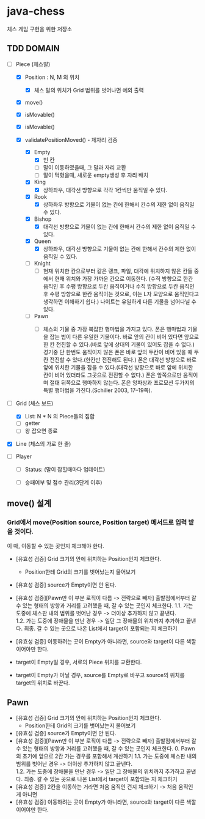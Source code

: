 # java-chess

체스 게임 구현을 위한 저장소

## TDD DOMAIN

- [ ] Piece (체스말)
    - [x] Position : N, M 의 위치
        - [x] 체스 말의 위치가 Grid 범위를 벗어나면 예외 출력
    - [x] move()
    - [x] isMovable()
    - [x] isMovable()
    - [x] validatePositionMoved() - 제자리 검증
      
        - [x] Empty 
            - [x] 빈 칸
            - [ ] 말이 이동하였을때, 그 말과 자리 교환
            - [ ] 말이 먹혔을때, 새로운 empty생성 후 자리 배치
        - [x] King
            - [x] 상하좌우, 대각선 방향으로 각각 1칸씩만 움직일 수 있다.
        - [x] Rook
            - [x] 상하좌우 방향으로 기물이 없는 칸에 한해서 칸수의 제한 없이 움직일 수 있다.
        - [x] Bishop
            - [x] 대각선 방향으로 기물이 없는 칸에 한해서 칸수의 제한 없이 움직일 수 있다.
        - [x] Queen
            - [x] 상하좌우, 대각선 방향으로 기물이 없는 칸에 한해서 칸수의 제한 없이 움직일 수 있다.
        - [ ] Knight
            - [ ] 현재 위치한 칸으로부터 같은 랭크, 파일, 대각에 위치하지 않은 칸들 중에서 현재 위치와 가장 가까운 칸으로 이동한다. (수직 방향으로 한칸 움직인 후 수평 방향으로 두칸 움직이거나
              수직 방향으로 두칸 움직인 후 수평 방향으로 한칸 움직이는 것으로, 이는 L자 모양으로 움직인다고 생각하면 이해하기 쉽다.) 나이트는 유일하게 다른 기물을 넘어다닐 수 있다.
        - [ ] Pawn
            - [ ] 체스의 기물 중 가장 복잡한 행마법을 가지고 있다. 폰은 행마법과 기물을 잡는 법이 다른 유일한 기물이다. 바로 앞의 칸이 비어 있다면 앞으로 한 칸 전진할 수 있다.(바로 앞에
              상대의 기물이 있어도 잡을 수 없다.)
              경기중 단 한번도 움직이지 않은 폰은 바로 앞의 두칸이 비어 있을 때 두칸 전진할 수 있다.(한칸만 전진해도 된다.) 폰은 대각선 방향으로 바로 앞에 위치한 기물을 잡을 수 있다.(대각선
              방향으로 바로 앞에 위치한 칸이 비어 있더라도 그곳으로 전진할 수 없다.)
              폰은 앞쪽으로만 움직이며 절대 뒤쪽으로 행마하지 않는다. 폰은 앙파상과 프로모션 두가지의 특별 행마법을 가진다.(Schiller 2003, 17–19쪽).


- [ ] Grid (체스 보드)
    - [x] List<Line>: N * N 의 Piece들의 집합
    - [ ] getter
    - [ ] 왕 잡으면 종료

- [x] Line (체스의 가로 한 줄)

- [ ] Player
    - [ ] Status: (말이 잡힐때마다 업데이트)
    - [ ] 승패여부 및 점수 관리(3단계 이후)
    

## move() 설계
### Grid에서 move(Position source, Position target) 메서드로 입력 받을 것이다.
이 때, 이동할 수 있는 곳인지 체크해야 한다.
- [유효성 검증] Grid 크기의 안에 위치하는 Position인지 체크한다.
  - Position한테 Grid의 크기를 벗어났는지 물어보기
- [유효성 검증] source가 Empty이면 안 된다.
- [유효성 검증][Pawn만 이 부분 로직이 다름 -> 전략으로 빼자] 출발점에서부터 갈 수 있는 형태의 방향과 거리를 고려했을 때, 갈 수 있는 곳인지 체크한다.
  1.1. 가는 도중에 체스판 내의 범위를 벗어난 경우 -> 더이상 추가하지 않고 끝낸다.      
  1.2. 가는 도중에 장애물을 만난 경우 -> 일단 그 장애물의 위치까지 추가하고 끝낸다.
    최종. 갈 수 있는 곳으로 나온 List<Position>에서 target이 포함되는 지 체크하기 
- [유효성 검증] 이동하려는 곳이 Empty가 아니라면, source와 target이 다른 색깔이어야만 한다.
    

- target이 Empty일 경우, 서로의 Piece 위치를 교환한다.
- target이 Empty가 아닐 경우, source를 Empty로 바꾸고 source의 위치를 target의 위치로 바꾼다.  

## Pawn
- [유효성 검증] Grid 크기의 안에 위치하는 Position인지 체크한다.
    - Position한테 Grid의 크기를 벗어났는지 물어보기
- [유효성 검증] source가 Empty이면 안 된다.
- [유효성 검증][Pawn만 이 부분 로직이 다름 -> 전략으로 빼자] 출발점에서부터 갈 수 있는 형태의 방향과 거리를 고려했을 때, 갈 수 있는 곳인지 체크한다.
  0. Pawn의 초기에 앞으로 2칸 가는 경우를 포함해서 계산하기
  1.1. 가는 도중에 체스판 내의 범위를 벗어난 경우 -> 더이상 추가하지 않고 끝낸다.      
  1.2. 가는 도중에 장애물을 만난 경우 -> 일단 그 장애물의 위치까지 추가하고 끝낸다.
  최종. 갈 수 있는 곳으로 나온 List<Position>에서 target이 포함되는 지 체크하기
- [유효성 검증] 2칸을 이동하는 거라면 처음 움직인 건지 체크하기
  -> 처음 움직인 게 아니면 
- [유효성 검증] 이동하려는 곳이 Empty가 아니라면, source와 target이 다른 색깔이어야만 한다. 